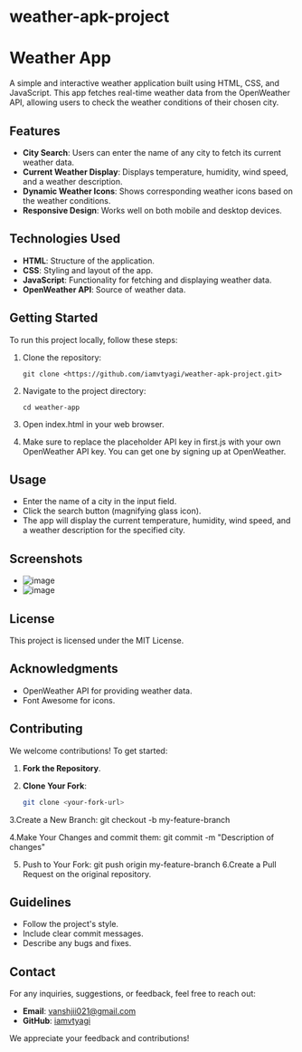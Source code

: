 ﻿# weather-apk-project

 # Weather App

A simple and interactive weather application built using HTML, CSS, and JavaScript. This app fetches real-time weather data from the OpenWeather API, allowing users to check the weather conditions of their chosen city.

## Features

- **City Search**: Users can enter the name of any city to fetch its current weather data.
- **Current Weather Display**: Displays temperature, humidity, wind speed, and a weather description.
- **Dynamic Weather Icons**: Shows corresponding weather icons based on the weather conditions.
- **Responsive Design**: Works well on both mobile and desktop devices.

## Technologies Used

- **HTML**: Structure of the application.
- **CSS**: Styling and layout of the app.
- **JavaScript**: Functionality for fetching and displaying weather data.
- **OpenWeather API**: Source of weather data.

## Getting Started

To run this project locally, follow these steps:

1. Clone the repository:

   ```bash##
   git clone <https://github.com/iamvtyagi/weather-apk-project.git>
   
  2. Navigate to the project directory:
     ```bash##
     cd weather-app
  3. Open index.html in your web browser.
  4. Make sure to replace the placeholder API key in first.js with your own OpenWeather API key. You can get one by signing up at OpenWeather.


## Usage
 - Enter the name of a city in the input field.
 - Click the search button (magnifying glass icon).
 - The app will display the current temperature, humidity, wind speed, and a weather description for the specified city.

## Screenshots
   - ![image](https://github.com/user-attachments/assets/a25d3a7e-c68f-4cdb-ba29-c5dfeab15012)
   - ![image](https://github.com/user-attachments/assets/80a6286a-6870-4896-9771-dc2bf55a234f)

## License
This project is licensed under the MIT License.

## Acknowledgments
- OpenWeather API for providing weather data.
- Font Awesome for icons.

## Contributing

We welcome contributions! To get started:

1. **Fork the Repository**.
2. **Clone Your Fork**:

   ```bash
   git clone <your-fork-url>
3.Create a New Branch:
     git checkout -b my-feature-branch

4.Make Your Changes and commit them:
     git commit -m "Description of changes"

5. Push to Your Fork:
     git push origin my-feature-branch
6.Create a Pull Request on the original repository.

## Guidelines
 - Follow the project's style.
-  Include clear commit messages.
  - Describe any bugs and fixes.

## Contact

For any inquiries, suggestions, or feedback, feel free to reach out:

- **Email**: vanshjii021@gmail.com
- **GitHub**: [iamvtyagi](https://github.com/iamvtyagi)

We appreciate your feedback and contributions!



